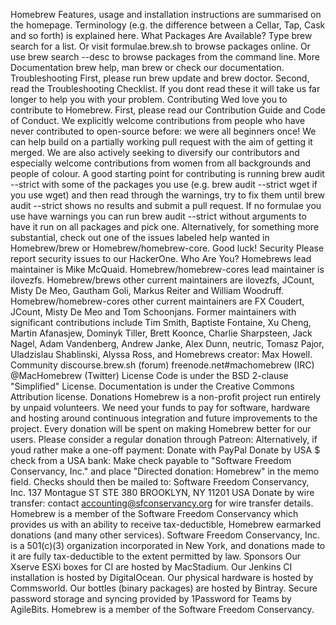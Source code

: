 Homebrew Features, usage and installation instructions are summarised on the homepage. Terminology (e.g. the difference between a Cellar, Tap, Cask and so forth) is explained here. What Packages Are Available? Type brew search for a list. Or visit formulae.brew.sh to browse packages online. Or use brew search --desc <keyword> to browse packages from the command line. More Documentation brew help, man brew or check our documentation. Troubleshooting First, please run brew update and brew doctor. Second, read the Troubleshooting Checklist. If you dont read these it will take us far longer to help you with your problem. Contributing Wed love you to contribute to Homebrew. First, please read our Contribution Guide and Code of Conduct. We explicitly welcome contributions from people who have never contributed to open-source before: we were all beginners once! We can help build on a partially working pull request with the aim of getting it merged. We are also actively seeking to diversify our contributors and especially welcome contributions from women from all backgrounds and people of colour. A good starting point for contributing is running brew audit --strict with some of the packages you use (e.g. brew audit --strict wget if you use wget) and then read through the warnings, try to fix them until brew audit --strict shows no results and submit a pull request. If no formulae you use have warnings you can run brew audit --strict without arguments to have it run on all packages and pick one. Alternatively, for something more substantial, check out one of the issues labeled help wanted in Homebrew/brew or Homebrew/homebrew-core. Good luck! Security Please report security issues to our HackerOne. Who Are You? Homebrews lead maintainer is Mike McQuaid. Homebrew/homebrew-cores lead maintainer is ilovezfs. Homebrew/brews other current maintainers are ilovezfs, JCount, Misty De Meo, Gautham Goli, Markus Reiter and William Woodruff. Homebrew/homebrew-cores other current maintainers are FX Coudert, JCount, Misty De Meo and Tom Schoonjans. Former maintainers with significant contributions include Tim Smith, Baptiste Fontaine, Xu Cheng, Martin Afanasjew, Dominyk Tiller, Brett Koonce, Charlie Sharpsteen, Jack Nagel, Adam Vandenberg, Andrew Janke, Alex Dunn, neutric, Tomasz Pajor, Uladzislau Shablinski, Alyssa Ross, and Homebrews creator: Max Howell. Community discourse.brew.sh (forum) freenode.net#machomebrew (IRC) @MacHomebrew (Twitter) License Code is under the BSD 2-clause "Simplified" License. Documentation is under the Creative Commons Attribution license. Donations Homebrew is a non-profit project run entirely by unpaid volunteers. We need your funds to pay for software, hardware and hosting around continuous integration and future improvements to the project. Every donation will be spent on making Homebrew better for our users. Please consider a regular donation through Patreon: Alternatively, if youd rather make a one-off payment: Donate with PayPal Donate by USA $ check from a USA bank: Make check payable to "Software Freedom Conservancy, Inc." and place "Directed donation: Homebrew" in the memo field. Checks should then be mailed to: Software Freedom Conservancy, Inc. 137 Montague ST STE 380 BROOKLYN, NY 11201 USA Donate by wire transfer: contact accounting@sfconservancy.org for wire transfer details. Homebrew is a member of the Software Freedom Conservancy which provides us with an ability to receive tax-deductible, Homebrew earmarked donations (and many other services). Software Freedom Conservancy, Inc. is a 501(c)(3) organization incorporated in New York, and donations made to it are fully tax-deductible to the extent permitted by law. Sponsors Our Xserve ESXi boxes for CI are hosted by MacStadium. Our Jenkins CI installation is hosted by DigitalOcean. Our physical hardware is hosted by Commsworld. Our bottles (binary packages) are hosted by Bintray. Secure password storage and syncing provided by 1Password for Teams by AgileBits. Homebrew is a member of the Software Freedom Conservancy.